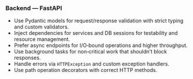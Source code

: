 ### Backend — FastAPI
- Use Pydantic models for request/response validation with strict typing and custom validators.
- Inject dependencies for services and DB sessions for testability and resource management.
- Prefer async endpoints for I/O‑bound operations and higher throughput.
- Use background tasks for non‑critical work that shouldn’t block responses.
- Handle errors via `HTTPException` and custom exception handlers.
- Use path operation decorators with correct HTTP methods.
